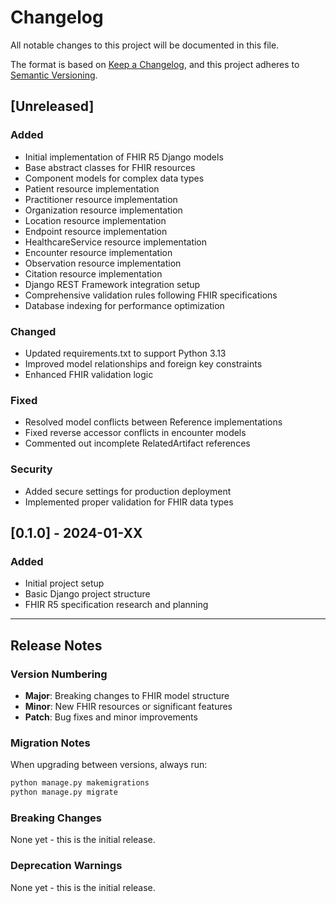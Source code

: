 # Changelog

All notable changes to this project will be documented in this file.

The format is based on [Keep a Changelog](https://keepachangelog.com/en/1.0.0/),
and this project adheres to [Semantic Versioning](https://semver.org/spec/v2.0.0.html).

## [Unreleased]

### Added
- Initial implementation of FHIR R5 Django models
- Base abstract classes for FHIR resources
- Component models for complex data types
- Patient resource implementation
- Practitioner resource implementation
- Organization resource implementation
- Location resource implementation
- Endpoint resource implementation
- HealthcareService resource implementation
- Encounter resource implementation
- Observation resource implementation
- Citation resource implementation
- Django REST Framework integration setup
- Comprehensive validation rules following FHIR specifications
- Database indexing for performance optimization

### Changed
- Updated requirements.txt to support Python 3.13
- Improved model relationships and foreign key constraints
- Enhanced FHIR validation logic

### Fixed
- Resolved model conflicts between Reference implementations
- Fixed reverse accessor conflicts in encounter models
- Commented out incomplete RelatedArtifact references

### Security
- Added secure settings for production deployment
- Implemented proper validation for FHIR data types

## [0.1.0] - 2024-01-XX

### Added
- Initial project setup
- Basic Django project structure
- FHIR R5 specification research and planning

---

## Release Notes

### Version Numbering
- **Major**: Breaking changes to FHIR model structure
- **Minor**: New FHIR resources or significant features
- **Patch**: Bug fixes and minor improvements

### Migration Notes
When upgrading between versions, always run:
```bash
python manage.py makemigrations
python manage.py migrate
```

### Breaking Changes
None yet - this is the initial release.

### Deprecation Warnings
None yet - this is the initial release.
